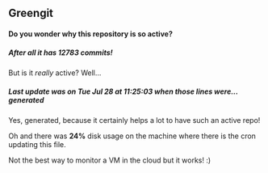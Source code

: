 ## Greengit

#### Do you wonder why this repository is so active?

##### After all it has 12783 commits!

But is it *really* active? Well...

##### Last update was on Tue Jul 28 at 11:25:03 when those lines were... generated

Yes, generated, because it certainly helps a lot to have such an active repo!

Oh and there was **24%** disk usage on the machine
where there is the cron updating this file.

Not the best way to monitor a VM in the cloud but it works! :)
